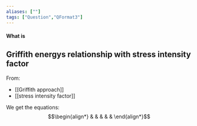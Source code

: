```yaml
---
aliases: [""]
tags: ["Question","QFormat3"]
---
```


#### What is
## Griffith energys relationship with stress intensity factor
From:
- [[Griffith approach]]
- [[stress intensity factor]]

We get the equations:
$$\begin{align*}
    &  &  & & &
\end{align*}$$
